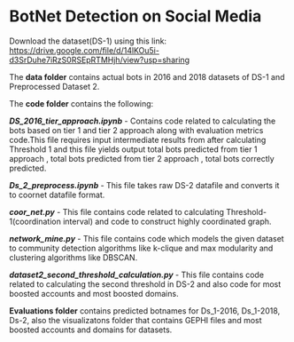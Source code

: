 # BotNet Detection on Social Media

Download the dataset(DS-1) using this link:  
https://drive.google.com/file/d/14lKOu5i-d3SrDuhe7iRzS0RSEpRTMHjh/view?usp=sharing
  


The **data folder** contains actual bots in 2016 and 2018 datasets of DS-1 and Preprocessed Dataset 2.  
  
The **code folder** contains the following:  

***DS_2016_tier_approach.ipynb***  - Contains code related to calculating the bots based on tier 1 and tier 2 approach along with evaluation metrics code.This file requires input intermediate results from after calculating Threshold 1 and this file yields output total bots predicted from tier 1 approach , total bots predicted from tier 2 approach , total bots correctly predicted.  


***Ds_2_preprocess.ipynb*** - This file takes raw DS-2 datafile and converts it to coornet datafile format.  


***coor_net.py*** - This file contains code related to calculating Threshold-1(coordination interval) and code to construct highly coordinated graph.  


***network_mine.py*** - This file contains code which models the given dataset to community detection algorithms like k-clique and max modularity and clustering algorithms like DBSCAN.


***dataset2_second_threshold_calculation.py*** - This file contains code related to calculating the second threshold in DS-2 and also code for most boosted accounts and most boosted domains.  


**Evaluations folder** contains predicted botnames for Ds_1-2016, Ds_1-2018, Ds-2, also the visualizatons folder that contains GEPHI files and most boosted accounts and domains for datasets.  



